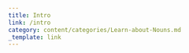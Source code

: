 ```yaml
---
title: Intro
link: /intro
category: content/categories/Learn-about-Nouns.md
_template: link
---
```


